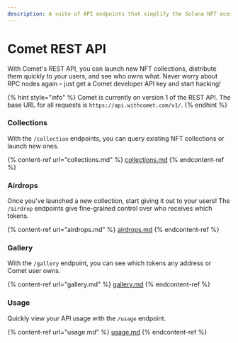 ```yaml
---
description: A suite of API endpoints that simplify the Solana NFT ecosystem.
---
```


# Comet REST API

With Comet's REST API, you can launch new NFT collections, distribute them quickly to your users, and see who owns what. Never worry about RPC nodes again – just get a Comet developer API key and start hacking!

{% hint style="info" %}
Comet is currently on version 1 of the REST API. The base URL for all requests is `https://api.withcomet.com/v1/`.
{% endhint %}

### Collections

With the `/collection` endpoints, you can query existing NFT collections or launch new ones.

{% content-ref url="collections.md" %}
[collections.md](collections.md)
{% endcontent-ref %}

### Airdrops

Once you've launched a new collection, start giving it out to your users! The `/airdrop` endpoints give fine-grained control over who receives which tokens.

{% content-ref url="airdrops.md" %}
[airdrops.md](airdrops.md)
{% endcontent-ref %}

### Gallery

With the `/gallery` endpoint, you can see which tokens any address or Comet user owns.

{% content-ref url="gallery.md" %}
[gallery.md](gallery.md)
{% endcontent-ref %}

### Usage

Quickly view your API usage with the `/usage` endpoint.

{% content-ref url="usage.md" %}
[usage.md](usage.md)
{% endcontent-ref %}
